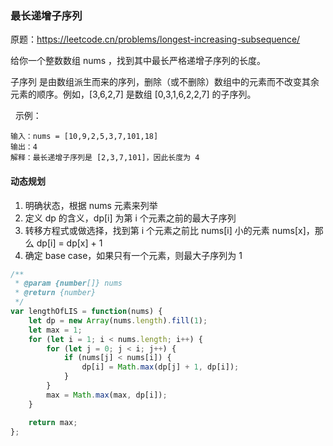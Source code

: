 ### 最长递增子序列

原题：https://leetcode.cn/problems/longest-increasing-subsequence/

给你一个整数数组 nums ，找到其中最长严格递增子序列的长度。

子序列 是由数组派生而来的序列，删除（或不删除）数组中的元素而不改变其余元素的顺序。例如，[3,6,2,7] 是数组 [0,3,1,6,2,2,7] 的子序列。

 
示例：
```
输入：nums = [10,9,2,5,3,7,101,18]
输出：4
解释：最长递增子序列是 [2,3,7,101]，因此长度为 4
```

#### 动态规划

1. 明确状态，根据 nums 元素来列举
2. 定义 dp 的含义，dp[i] 为第 i 个元素之前的最大子序列
3. 转移方程式或做选择，找到第 i 个元素之前比 nums[i] 小的元素 nums[x]，那么 dp[i] = dp[x] + 1
4. 确定 base case，如果只有一个元素，则最大子序列为 1

```js
/**
 * @param {number[]} nums
 * @return {number}
 */
var lengthOfLIS = function(nums) {
    let dp = new Array(nums.length).fill(1);
    let max = 1;
    for (let i = 1; i < nums.length; i++) {
        for (let j = 0; j < i; j++) {
            if (nums[j] < nums[i]) {
                dp[i] = Math.max(dp[j] + 1, dp[i]);
            }
        }
        max = Math.max(max, dp[i]);
    }

    return max;
};
```